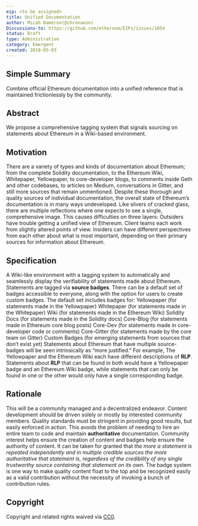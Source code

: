 ```yaml
---
eip: <to be assigned>
title: Unified Documentation
author: Micah Dameron(@chronaeon)
Discussions-to: https://github.com/ethereum/EIPs/issues/1054 
status: Draft
type: Administrative
category: Emergent
created: 2018-05-03
---
```


## Simple Summary
Combine official Ethereum documentation into a unified reference that is maintained frictionlessly by the community.
## Abstract
We propose a comprehensive tagging system that signals sourcing on statements about Ethereum in a Wiki-based environment.
## Motivation
There are a variety of types and kinds of documentation about Ethereum; from the complete Solidity documentation, to the Ethereum Wiki, Whitepaper, Yellowpaper, to core-developer blogs, to comments inside Geth and other codebases, to articles on Medium, conversations in Gitter, and still more sources that remain unmentioned. 
Despite these thorough and quality sources of individual documentation, the overall state of Ethereum’s documentation is in many ways undeveloped. Like slivers of cracked glass, there are multiple reflections where one expects to see a single, comprehensive image. This causes difficulties on three layers:
Outsiders have trouble getting a unified view of Ethereum.
Client teams each work from slightly altered points of view.
Insiders can have different perspectives from each other about what is most important, depending on their primary sources for information about Ethereum.
## Specification
A Wiki-like environment with a tagging system to automatically and seamlessly display the verifiability of statements made about Ethereum. Statements are tagged via **source badges**. There can be a default set of badges accessible to everyone, along with the option for users to create custom badges. The default set includes badges for:
Yellowpaper (for statements made in the Yellowpaper)
Whitepaper (for statements made in the Whitepaper)
Wiki (for statements made in the Ethereum Wiki)
Solidity Docs (for statements made in the Solidity docs)
Core-Blog (for statements made in Ethereum core blog posts)
Core-Dev (for statements made in core-developer code or comments)
Core-Gitter (for statements made by the core team on Gitter)
Custom Badges (for emerging statements from sources that don’t exist yet) 
Statements about Ethereum that have multiple source-badges will be seen intrinsically as “more justified.” 
For example, The Yellowpaper and the Ethereum Wiki each have different descriptions of **RLP**. Statements about **RLP** that can be found in both would have a Yellowpaper badge and an Ethereum Wiki badge, while statements that can only be found in one or the other would only have a single corresponding badge.

## Rationale
This will be a community managed and a decentralized endeavor. Content development should be driven solely or mostly by interested community members. Quality standards must be stringent in providing good results, but easily enforced in action. This avoids the problem of needing to hire an entire team to code and maintain **authoritative** documentation.
Community interest helps ensure the creation of content and badges help ensure the authority of content. It can be taken for granted that *the more a statement is repeated independently and in multiple credible sources the more authoritative that statement is, regardless of the credibility of any single trustworthy source containing that statement on its own.*
The badge system is one way to make quality content float to the top and be recognized easily as a valid contribution without the necessity of invoking a bunch of contribution rules.
## Copyright
Copyright and related rights waived via [CC0](https://creativecommons.org/publicdomain/zero/1.0/).

